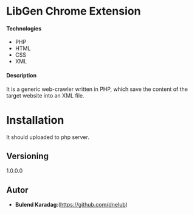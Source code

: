  # LibGen Chrome Extension

 #### Technologies
 * PHP
 * HTML
 * CSS
 * XML

 #### Description
It is a generic web-crawler written in PHP, which save the content of the target website into an XML file.


 # Installation

 It should uploaded to php server.


 ## Versioning

 1.0.0.0

 ## Autor

 * **Bulend Karadag**:(https://github.com/dnelub)


